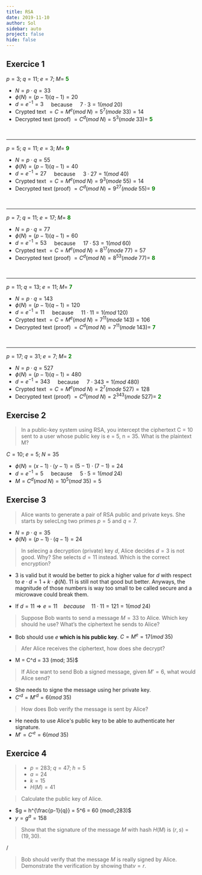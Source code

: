 ```yaml
---
title: RSA
date: 2019-11-10
author: Sol
sidebar: auto
project: false
hide: false
---
```


## Exercice 1

$p = 3;\;q = 11;\; e = 7;\;M =$ <span style="color: green;"><b>$5$</b></span>

* $N = p \cdot q = 33$
* $\phi(N) = (p-1)(q-1) = 20$
* $d = e^{-1} = 3 \quad$ because $\quad 7 \cdot 3 = 1 (mod\;20)$
* Crypted text $= C = M^e (mod\;N) = 5^7 (mode\;33) = 14$
* Decrypted text (proof) $= C^d (mod\;N) = 5^3 (mode\;33) =$ <span style="color: green;"><b>$5$</b></span>

<br>

---


$p = 5;\;q = 11;\; e = 3;\;M =$ <span style="color: green;"><b>$9$</b></span>

* $N = p \cdot q = 55$
* $\phi(N) = (p-1)(q-1) = 40$
* $d = e^{-1} = 27 \quad$ because $\quad 3 \cdot 27 = 1 (mod\;40)$
* Crypted text $= C = M^e (mod\;N) = 9^3 (mode\;55) = 14$
* Decrypted text (proof) $= C^d (mod\;N) = 9^27 (mode\;55) =$ <span style="color: green;"><b>$9$</b></span>

<br>

---


$p = 7;\;q = 11;\; e = 17;\;M =$ <span style="color: green;"><b>$8$</b></span>

* $N = p \cdot q = 77$
* $\phi(N) = (p-1)(q-1) = 60$
* $d = e^{-1} = 53 \quad$ because $\quad 17 \cdot 53 = 1 (mod\;60)$
* Crypted text $= C = M^e (mod\;N) = 8^{17} (mode\;77) = 57$
* Decrypted text (proof) $= C^d (mod\;N) = 8^{53} (mode\;77) =$ <span style="color: green;"><b>$8$</b></span>

<br>

---


$p = 11;\;q = 13;\; e = 11;\;M =$ <span style="color: green;"><b>$7$</b></span>

* $N = p \cdot q = 143$
* $\phi(N) = (p-1)(q-1) = 120$
* $d = e^{-1} = 11 \quad$ because $\quad 11 \cdot 11 = 1 (mod\;120)$
* Crypted text $= C = M^e (mod\;N) = 7^{11} (mode\;143) = 106$
* Decrypted text (proof) $= C^d (mod\;N) = 7^{11} (mode\;143) =$ <span style="color: green;"><b>$7$</b></span>

<br>

---


$p = 17;\;q = 31;\; e = 7;\;M =$ <span style="color: green;"><b>$2$</b></span>

* $N = p \cdot q = 527$
* $\phi(N) = (p-1)(q-1) = 480$
* $d = e^{-1} = 343 \quad$ because $\quad 7 \cdot 343 = 1 (mod\;480)$
* Crypted text $= C = M^e (mod\;N) = 2^7 (mode\;527) = 128$
* Decrypted text (proof) $= C^d (mod\;N) = 2^{343} (mode\;527) =$ <span style="color: green;"><b>$2$</b></span>

## Exercise 2

> In a public-key system using RSA, you intercept the ciphertext C = 10 sent to a user whose public key is e = 5, n = 35. What is the plaintext M?

$C = 10; \; e = 5; \; N = 35$

* $\phi(N) = (x-1)\cdot (y-1) = (5-1)\cdot (7-1) =  24$
* $d = e^{-1} = 5 \quad$ because $\quad 5 \cdot 5 = 1 (mod\; 24)$
* $M = C^d (mod\; N) = 10^5 (mod\; 35) = 5$

## Exercise 3

>Alice wants to generate a pair of RSA public and private keys. She starts by selecLng two primes $p = 5$ and $q = 7$.

* $N = p\cdot q = 35$
* $\phi(N) = (p -1)\cdot(q-1) = 24$

>In selecing a decryption (private) key $d$, Alice decides $d=3$ is not
good. Why? She selects $d = 11$ instead. Which is the correct encryption?

* $3$ is valid but it would be better to pick a higher value for $d$ with respect to $e\cdot d = 1 + k \cdot \phi(N)$. $11$ is still not that good but better. Anyways, the magnitude of those numbers is way too small to be called secure and a microwave could break them.

* If $d = 11 \Rightarrow e = 11 \quad because \quad 11 \cdot 11 = 121 = 1 (mod\; 24)$

>Suppose Bob wants to send a message $M=33$ to Alice. Which key should he use? What’s the ciphertext he sends to Alice?

* Bob should use $e$ **which is his public key**. $C = M^e = 17 (mod \;35)$


>Afer Alice receives the ciphertext, how does she decrypt?

* M = C^d = 33 (mod\; 35)$

>If Alice want to send Bob a signed message, given $M’ = 6$, what would Alice send?

* She needs to signe the message using her private key.
* $C'^d = M'^d = 6 (mod\;35)$

>How does Bob verify the message is sent by Alice?

* He needs to use Alice's public key to be able to authenticate her signature.
* $M' = C'^e = 6 (mod\;35)$


## Exercice 4

>* $p = 283;\; q=47; \; h=5$
>* $a = 24$
>* $k = 15$
>* $H(M) = 41$

> Calculate the public key of Alice.

* $g = h^{\frac{p-1}{q}} = 5^6 = 60 (mod\;283)$
* $y = g^a = 158$

> Show that the signature of the message $M$ with hash $H(M)$ is $(r,s)$ = $(19, 30)$.

/

> Bob should verify that the message $M$ is really signed by Alice. Demonstrate the verification by showing that$v=r$.

